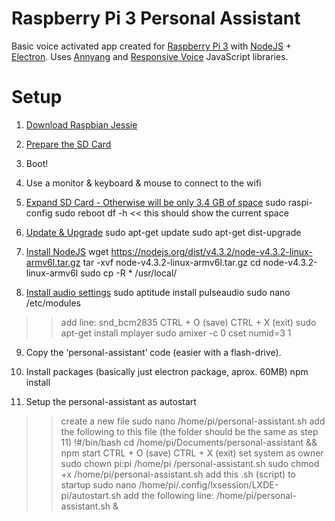 # Raspberry Pi 3 Personal Assistant

Basic voice activated app created for [Raspberry Pi 3](https://www.raspberrypi.org) with [NodeJS](https://nodejs.org) + [Electron](http://electron.atom.io/). Uses [Annyang](https://www.talater.com/annyang/) and [Responsive Voice](http://responsivevoice.org/) JavaScript libraries.

# Setup

1. [Download Raspbian Jessie](https://www.raspberrypi.org/downloads/raspbian/)2. [Prepare the SD Card](https://www.raspberrypi.org/documentation/installation/installing-images/README.md)3. Boot!4. Use a monitor & keyboard & mouse to connect to the wifi 5. [Expand SD Card - Otherwise will be only 3.4 GB of space](https://www.raspberrypi.org/documentation/configuration/raspi-config.md)sudo raspi-configsudo rebootdf -h		 << this should show the current space6. [Update & Upgrade](https://www.raspberrypi.org/documentation/raspbian/updating.md)sudo apt-get updatesudo apt-get dist-upgrade7. [Install NodeJS](https://blog.wia.io/installing-node-js-on-a-raspberry-pi-3)wget https://nodejs.org/dist/v4.3.2/node-v4.3.2-linux-armv6l.tar.gz tar -xvf node-v4.3.2-linux-armv6l.tar.gz cd node-v4.3.2-linux-armv6lsudo cp -R * /usr/local/8. [Install audio settings](http://elinux.org/RPi_Text_to_Speech_(Speech_Synthesis))sudo aptitude install pulseaudiosudo nano /etc/modules   >> add line: snd_bcm2835>> CTRL + O (save)  CTRL + X (exit)sudo apt-get install mplayersudo amixer -c 0 cset numid=3 19. Copy the ‘personal-assistant’ code (easier with a flash-drive). 10. Install packages (basically just electron package, aprox. 60MB)npm install11. Setup the personal-assistant as autostart>> create a new filesudo nano /home/pi/personal-assistant.sh>> add the following to this file (the folder should be the same as step 11)!#/bin/bashcd /home/pi/Documents/personal-assistant && npm start>> CTRL + O (save)  CTRL + X (exit)>> set system as ownersudo chown pi:pi /home/pi /personal-assistant.shsudo chmod +x /home/pi/personal-assistant.sh>> add this .sh (script) to startupsudo nano /home/pi/.config/lxsession/LXDE-pi/autostart.sh>> add the following line:/home/pi/personal-assistant.sh &